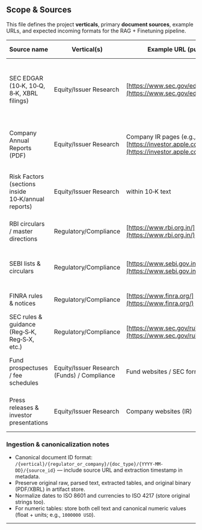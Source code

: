 ## Scope & Sources

This file defines the project **verticals**, primary **document sources**, example URLs, and expected incoming formats for the RAG + Finetuning pipeline.

| Source name                                        | Vertical(s)                                 | Example URL (public)                                                                | Expected format(s)            | Notes                                                                               |
| -------------------------------------------------- | ------------------------------------------- | ----------------------------------------------------------------------------------- | ----------------------------- | ----------------------------------------------------------------------------------- |
| SEC EDGAR (10‑K, 10‑Q, 8‑K, XBRL filings)          | Equity/Issuer Research                      | [https://www.sec.gov/edgar/search/](https://www.sec.gov/edgar/search/)              | HTML, plain text, XBRL (.xml) | Use company CIK / accession numbers for stable IDs. XBRL useful for numeric tables. |
| Company Annual Reports (PDF)                       | Equity/Issuer Research                      | Company IR pages (e.g., [https://investor.apple.com/](https://investor.apple.com/)) | PDF, HTML                     | PDFs often contain tables; extract with OCR if needed.                              |
| Risk Factors (sections inside 10‑K/annual reports) | Equity/Issuer Research                      | within 10‑K text                                                                    | HTML, TXT                     | Treat as document sub‑sections and preserve section headers.                        |
| RBI circulars / master directions                  | Regulatory/Compliance                       | [https://www.rbi.org.in/](https://www.rbi.org.in/)                                  | HTML, PDF                     | Indian regulations; often stable HTML pages.                                        |
| SEBI lists & circulars                             | Regulatory/Compliance                       | [https://www.sebi.gov.in/](https://www.sebi.gov.in/)                                | HTML, PDF                     | Capture effective dates & amendment history.                                        |
| FINRA rules & notices                              | Regulatory/Compliance                       | [https://www.finra.org/](https://www.finra.org/)                                    | HTML, PDF                     | US financial industry rules and notices.                                            |
| SEC rules & guidance (Reg‑S‑K, Reg‑S‑X, etc.)      | Regulatory/Compliance                       | [https://www.sec.gov/rules](https://www.sec.gov/rules)                              | HTML, PDF                     | Include dates of publication & effective date metadata.                             |
| Fund prospectuses / fee schedules                  | Equity/Issuer Research (Funds) / Compliance | Fund websites / SEC form N‑1A                                                       | PDF, HTML, CSV                | Prospectuses often include expense tables and fees.                                 |
| Press releases & investor presentations            | Equity/Issuer Research                      | Company websites (IR)                                                               | PDF, PPTX, HTML               | Use for recency; treat as separate doc type.                                        |

### Ingestion & canonicalization notes

- Canonical document ID format: `/{vertical}/{regulator_or_company}/{doc_type}/{YYYY-MM-DD}/{source_id}` — include source URL and extraction timestamp in metadata.
- Preserve original raw, parsed text, extracted tables, and original binary (PDF/XBRL) in artifact store.
- Normalize dates to ISO 8601 and currencies to ISO 4217 (store original strings too).
- For numeric tables: store both cell text and canonical numeric values (float + units; e.g., `1000000 USD`).


---